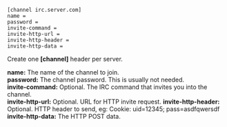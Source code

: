 ```
[channel irc.server.com]
name = 
password = 
invite-command = 
invite-http-url = 
invite-http-header = 
invite-http-data = 
```

Create one **[channel]** header per server.

**name:** The name of the channel to join.  
**password:** The channel password. This is usually not needed.  
**invite-command:** Optional. The IRC command that invites you into the channel.  
**invite-http-url:** Optional. URL for HTTP invite request.
**invite-http-header:** Optional. HTTP header to send, eg: Cookie: uid=12345; pass=asdfqwersdf
**invite-http-data:** The HTTP POST data.